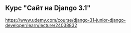 ## Курс "Сайт на Django 3.1"

https://www.udemy.com/course/django-31-junior-django-developer/learn/lecture/24038832
